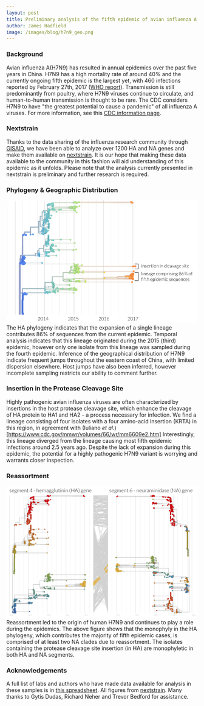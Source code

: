 ```yaml
---
layout: post
title: Preliminary analysis of the fifth epidemic of avian influenza A(H7N9)
author: James Hadfield
image: /images/blog/h7n9_geo.png
---
```


### Background
Avian influenza A(H7N9) has resulted in annual epidemics over the past five years in China. H7N9 has a high mortality rate of around 40% and the currently ongoing fifth epidemic is the largest yet, with 460 infections reported by February 27th, 2017 ([WHO report](http://www.who.int/influenza/vaccines/virus/201703_zoonotic_vaccinevirusupdate.pdf?ua=1)). Transmission is still predominantly from poultry, where H7N9 viruses continue to circulate, and human-to-human transmission is thought to be rare. The CDC considers H7N9 to have "the greatest potential to cause a pandemic" of all influenza A viruses. For more information, see this [CDC information page](https://www.cdc.gov/flu/avianflu/h7n9-virus.htm).


### Nextstrain
Thanks to the data sharing of the influenza research community through [GISAID](http://platform.gisaid.org), we have been able to analyze over 1200 HA and NA genes and make them available on [nextstrain](http://nextstrain.org/flu/H7N9/HA).
It is our hope that making these data available to the community in this fashion will aid understanding of this epidemic as it unfolds.
Please note that the analysis currently presented in nextstrain is preliminary and further research is required.


### Phylogeny & Geographic Distribution
![geographic-distribution](/images/blog/h7n9_lineages.png)
The HA phylogeny indicates that the expansion of a single lineage contributes 86% of sequences from the current epidemic. Temporal analysis indicates that this lineage originated during the 2015 (third) epidemic, however only one isolate from this lineage was sampled during the fourth epidemic. Inference of the geographical distribution of H7N9 indicate frequent jumps throughout the eastern coast of China, with limited dispersion elsewhere. Host jumps have also been inferred, however incomplete sampling restricts our ability to comment further.


### Insertion in the Protease Cleavage Site
Highly pathogenic avian influenza viruses are often characterized by insertions in the host protease cleavage site, which enhance the cleavage of HA protein to HA1 and HA2 - a process necessary for infection.
We find a lineage consisting of four isolates with a four amino-acid insertion (KRTA) in this region, in agreement with (Iuliano _et al._)[https://www.cdc.gov/mmwr/volumes/66/wr/mm6609e2.htm]
Interestingly, this lineage diverged from the lineage causing most fifth epidemic infections around 2.5 years ago. Despite the lack of expansion during this epidemic, the potential for a highly pathogenic H7N9 variant is worrying and warrants closer inspection.


### Reassortment
![reassortment](/images/blog/h7n9_tangle.png)
Reassortment led to the origin of human H7N9 and continues to play a role during the epidemics. The above figure shows that the monophyly in the HA phylogeny, which contributes the majority of fifth epidemic cases, is comprised of at least two NA clades due to reassortment. The isolates containing the protease cleavage site insertion (in HA) are monophyletic in both HA and NA segments.


### Acknowledgements
A full list of labs and authors who have made data available for analysis in these samples is in [this spreadsheet](http://data.nextstrain.org/gisaid_acknowledge_table_H7N9.xls). All figures from [nextstrain](http://nextstrain.org). Many thanks to Gytis Dudas, Richard Neher and Trevor Bedford for assistance.


<!-- ### mutations on branches leading to expansion -->

<!-- ![image-title-here](/images/blog/h7n9_geo.png){:class="img-responsive"} -->
